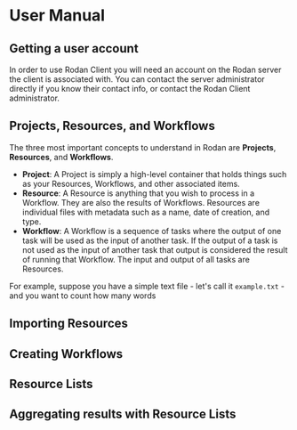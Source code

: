---
---
# User Manual

## Getting a user account
In order to use Rodan Client you will need an account on the Rodan server the client is associated with. You can contact the server administrator directly if you know their contact info, or contact the Rodan Client administrator.

## Projects, Resources, and Workflows
The three most important concepts to understand in Rodan are **Projects**, **Resources**, and **Workflows**.

* **Project**: A Project is simply a high-level container that holds things such as your Resources, Workflows, and other associated items.
* **Resource**: A Resource is anything that you wish to process in a Workflow. They are also the results of Workflows. Resources are individual files with metadata such as a name, date of creation, and type.
* **Workflow**: A Workflow is a sequence of tasks where the output of one task will be used as the input of another task. If the output of a task is not used as the input of another task that output is considered the result of running that Workflow. The input and output of all tasks are Resources.



For example, suppose you have a simple text file - let's call it `example.txt` - and you want to count how many words


## Importing Resources

## Creating Workflows

## Resource Lists

## Aggregating results with Resource Lists